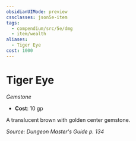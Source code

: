 ```yaml
---
obsidianUIMode: preview
cssclasses: json5e-item
tags:
  - compendium/src/5e/dmg
  - item/wealth
aliases:
  - Tiger Eye
cost: 1000
---
```

# Tiger Eye
*Gemstone*  

- **Cost**: 10 gp

A translucent brown with golden center gemstone.

*Source: Dungeon Master's Guide p. 134*
